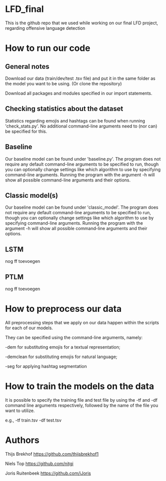 # LFD_final
This is the github repo that we used while working on our final LFD project, regarding offensive language detection

# How to run our code

## General notes
Download our data (train/dev/test .tsv file) and put it in the same folder as the model you want to be using. (Or clone the repository)

Download all packages and modules specified in our import statements.

## Checking statistics about the dataset
Statistics regarding emojis and hashtags can be found when running 'check_stats.py'. No additional command-line arguments need to (nor can) be specified for this. 

## Baseline
Our baseline model can be found under 'baseline.py'. The program does not require any default command-line arguments to be specified to run, though you can optionally change settings like which algorithm to use by specifying command-line arguments. Running the program with the argument -h will show all possible command-line arguments and their options.  

## Classic model(s)
Our baseline model can be found under 'classic_model'. The program does not require any default command-line arguments to be specified to run, though you can optionally change settings like which algorithm to use by specifying command-line arguments. Running the program with the argument -h will show all possible command-line arguments and their options.  

## LSTM
nog ff toevoegen

## PTLM
nog ff toevoegen

# How to preprocess our data
All preprocessing steps that we apply on our data happen within the scripts for each of our models. 

They can be specified using the command-line arguments, namely:

 -dem for substituting emojis for a textual representation;
 
 -demclean for substituting emojis for natural language;
 
 -seg for applying hashtag segmentation
 
# How to train the models on the data
It is possible to specify the training file and test file by using the -tf and -df command line arguments respectively, followed by the name of the file you want to utilize.

e.g., -tf train.tsv -df test.tsv

# Authors
Thijs Brekhof    https://github.com/thijsbrekhof1

Niels Top        https://github.com/nitgi

Joris Ruitenbeek https://github.com/iJoris

